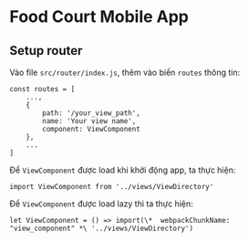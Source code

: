 # Food Court Mobile App

## Setup router

Vào file `src/router/index.js`, thêm vào biến `routes` thông tin:
```
const routes = [
    ...,
    {
        path: '/your_view_path',
        name: 'Your view name',
        component: ViewComponent
    },
    ...
]
```
Để `ViewComponent` được load khi khởi động app, ta thực hiện:
```
import ViewComponent from '../views/ViewDirectory'
```
Để `ViewComponent` được load lazy thì ta thực hiện:
```
let ViewComponent = () => import(\*  webpackChunkName: "view_component" *\ '../views/ViewDirectory')
```